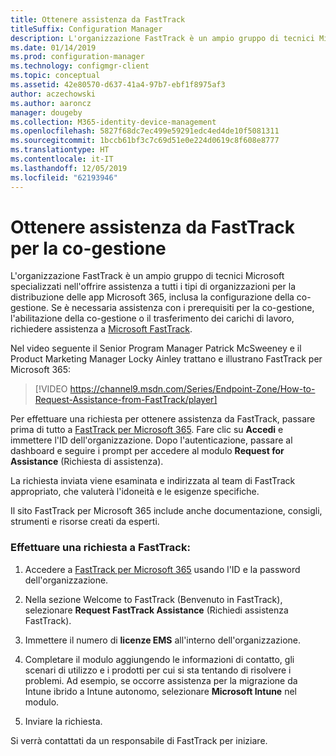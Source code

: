 ```yaml
---
title: Ottenere assistenza da FastTrack
titleSuffix: Configuration Manager
description: L'organizzazione FastTrack è un ampio gruppo di tecnici Microsoft specializzati nell'offrire assistenza a tutti i tipi di organizzazioni per la distribuzione delle app Microsoft 365
ms.date: 01/14/2019
ms.prod: configuration-manager
ms.technology: configmgr-client
ms.topic: conceptual
ms.assetid: 42e80570-d637-41a4-97b7-ebf1f8975af3
author: aczechowski
ms.author: aaroncz
manager: dougeby
ms.collection: M365-identity-device-management
ms.openlocfilehash: 5827f68dc7ec499e59291edc4ed4de10f5081311
ms.sourcegitcommit: 1bccb61bf3c7c69d51e0e224d0619c8f608e8777
ms.translationtype: HT
ms.contentlocale: it-IT
ms.lasthandoff: 12/05/2019
ms.locfileid: "62193946"
---
```

# <a name="get-help-from-fasttrack-for-co-management"></a>Ottenere assistenza da FastTrack per la co-gestione

L'organizzazione FastTrack è un ampio gruppo di tecnici Microsoft specializzati nell'offrire assistenza a tutti i tipi di organizzazioni per la distribuzione delle app Microsoft 365, inclusa la configurazione della co-gestione. Se è necessaria assistenza con i prerequisiti per la co-gestione, l'abilitazione della co-gestione o il trasferimento dei carichi di lavoro, richiedere assistenza a [Microsoft FastTrack](https://Microsoft.com/FastTrack/). 

Nel video seguente il Senior Program Manager Patrick McSweeney e il Product Marketing Manager Locky Ainley trattano e illustrano FastTrack per Microsoft 365:

> [!VIDEO https://channel9.msdn.com/Series/Endpoint-Zone/How-to-Request-Assistance-from-FastTrack/player]

Per effettuare una richiesta per ottenere assistenza da FastTrack, passare prima di tutto a [FastTrack per Microsoft 365](https://fasttrack.microsoft.com/microsoft365/capabilities?view=security). Fare clic su **Accedi** e immettere l'ID dell'organizzazione. Dopo l'autenticazione, passare al dashboard e seguire i prompt per accedere al modulo **Request for Assistance** (Richiesta di assistenza).

La richiesta inviata viene esaminata e indirizzata al team di FastTrack appropriato, che valuterà l'idoneità e le esigenze specifiche. 

Il sito FastTrack per Microsoft 365 include anche documentazione, consigli, strumenti e risorse creati da esperti.


### <a name="make-a-fasttrack-request"></a>Effettuare una richiesta a FastTrack:

1. Accedere a [FastTrack per Microsoft 365](https://fasttrack.microsoft.com/microsoft365/capabilities?view=security) usando l'ID e la password dell'organizzazione.  

2. Nella sezione Welcome to FastTrack (Benvenuto in FastTrack), selezionare **Request FastTrack Assistance** (Richiedi assistenza FastTrack).  

3. Immettere il numero di **licenze EMS** all'interno dell'organizzazione.  

4. Completare il modulo aggiungendo le informazioni di contatto, gli scenari di utilizzo e i prodotti per cui si sta tentando di risolvere i problemi. Ad esempio, se occorre assistenza per la migrazione da Intune ibrido a Intune autonomo, selezionare **Microsoft Intune** nel modulo.  

5. Inviare la richiesta. 

Si verrà contattati da un responsabile di FastTrack per iniziare.
